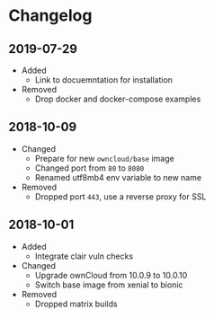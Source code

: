 # Changelog

## 2019-07-29

* Added
  * Link to docuemntation for installation
* Removed
  * Drop docker and docker-compose examples

## 2018-10-09

* Changed
  * Prepare for new `owncloud/base` image
  * Changed port from `80` to `8080`
  * Renamed utf8mb4 env variable to new name
* Removed
  * Dropped port `443`, use a reverse proxy for SSL

## 2018-10-01

* Added
  * Integrate clair vuln checks
* Changed
  * Upgrade ownCloud from 10.0.9 to 10.0.10
  * Switch base image from xenial to bionic
* Removed
  * Dropped matrix builds
